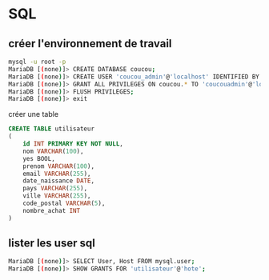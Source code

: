 # SQL
## créer l'environnement de travail
```bash
mysql -u root -p
MariaDB [(none)]> CREATE DATABASE coucou;
MariaDB [(none)]> CREATE USER 'coucou_admin'@'localhost' IDENTIFIED BY 'MDP';
MariaDB [(none)]> GRANT ALL PRIVILEGES ON coucou.* TO 'coucouadmin'@'localhost';
MariaDB [(none)]> FLUSH PRIVILEGES;
MariaDB [(none)]> exit
```
créer une table 
```sql
CREATE TABLE utilisateur
(
    id INT PRIMARY KEY NOT NULL,
    nom VARCHAR(100),
    yes BOOL,
    prenom VARCHAR(100),
    email VARCHAR(255),
    date_naissance DATE,
    pays VARCHAR(255),
    ville VARCHAR(255),
    code_postal VARCHAR(5),
    nombre_achat INT
)

```

## lister les user sql
```bash
MariaDB [(none)]> SELECT User, Host FROM mysql.user;
MariaDB [(none)]> SHOW GRANTS FOR 'utilisateur'@'hote';

```
